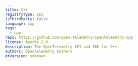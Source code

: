```yaml
---
title: C++
registryType: api
isThirdParty: false
language: cpp
tags:
  - cpp
repo: https://github.com/open-telemetry/opentelemetry-cpp
license: Apache 2.0
description: The OpenTelemetry API and SDK for C++.
authors: OpenTelemetry Authors
otVersion: unknown
---
```

